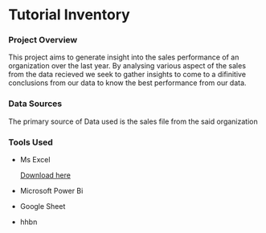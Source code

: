 # Tutorial Inventory

### Project Overview
This project aims to generate insight into the sales performance of an organization over the last year. By analysing various aspect of the sales from the data recieved 
we seek to gather insights to come to a difinitive conclusions from our data to know the best performance from our data.

### Data Sources
The primary source of Data used is the sales file from the said organization

### Tools Used

- Ms Excel

  [Download here](https://www.microsoft.com)
- Microsoft Power Bi
- Google Sheet
- hhbn

